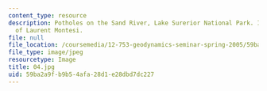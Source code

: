 ```yaml
---
content_type: resource
description: Potholes on the Sand River, Lake Surerior National Park. Images courtesy
  of Laurent Montesi.
file: null
file_location: /coursemedia/12-753-geodynamics-seminar-spring-2005/59ba2a9fb9b54afa28d1e28dbd7dc227_04.jpg
file_type: image/jpeg
resourcetype: Image
title: 04.jpg
uid: 59ba2a9f-b9b5-4afa-28d1-e28dbd7dc227
---
```

